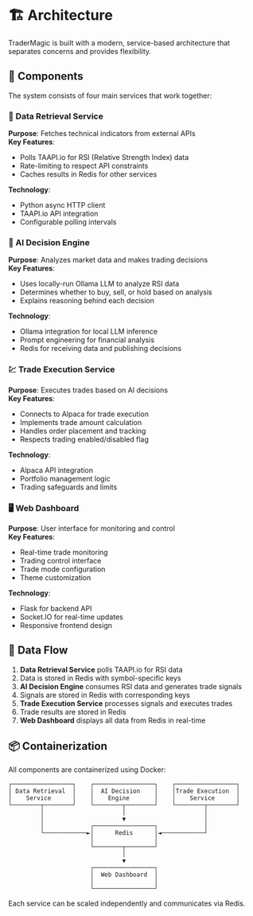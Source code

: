# 🏗️ Architecture

TraderMagic is built with a modern, service-based architecture that separates concerns and provides flexibility.

## 🧩 Components

The system consists of four main services that work together:

### 📡 Data Retrieval Service

**Purpose**: Fetches technical indicators from external APIs  
**Key Features**:
- Polls TAAPI.io for RSI (Relative Strength Index) data
- Rate-limiting to respect API constraints
- Caches results in Redis for other services

**Technology**:
- Python async HTTP client
- TAAPI.io API integration
- Configurable polling intervals

### 🧠 AI Decision Engine

**Purpose**: Analyzes market data and makes trading decisions  
**Key Features**:
- Uses locally-run Ollama LLM to analyze RSI data
- Determines whether to buy, sell, or hold based on analysis
- Explains reasoning behind each decision

**Technology**:
- Ollama integration for local LLM inference
- Prompt engineering for financial analysis
- Redis for receiving data and publishing decisions

### 💹 Trade Execution Service

**Purpose**: Executes trades based on AI decisions  
**Key Features**:
- Connects to Alpaca for trade execution
- Implements trade amount calculation
- Handles order placement and tracking
- Respects trading enabled/disabled flag

**Technology**:
- Alpaca API integration
- Portfolio management logic
- Trading safeguards and limits

### 🖥️ Web Dashboard

**Purpose**: User interface for monitoring and control  
**Key Features**:
- Real-time trade monitoring
- Trading control interface
- Trade mode configuration
- Theme customization

**Technology**:
- Flask for backend API
- Socket.IO for real-time updates
- Responsive frontend design

## 🔄 Data Flow

1. **Data Retrieval Service** polls TAAPI.io for RSI data
2. Data is stored in Redis with symbol-specific keys
3. **AI Decision Engine** consumes RSI data and generates trade signals
4. Signals are stored in Redis with corresponding keys
5. **Trade Execution Service** processes signals and executes trades
6. Trade results are stored in Redis
7. **Web Dashboard** displays all data from Redis in real-time

## 📦 Containerization

All components are containerized using Docker:

```
┌─────────────────┐    ┌─────────────────┐    ┌─────────────────┐
│ Data Retrieval  │    │  AI Decision    │    │Trade Execution  │
│    Service      │    │    Engine       │    │    Service      │
└────────┬────────┘    └────────┬────────┘    └────────┬────────┘
         │                      │                      │
         │                      ▼                      │
         │             ┌─────────────────┐             │
         └────────────►│      Redis      │◄────────────┘
                       │                 │
                       └────────┬────────┘
                                │
                                ▼
                       ┌─────────────────┐
                       │  Web Dashboard  │
                       │                 │
                       └─────────────────┘
```

Each service can be scaled independently and communicates via Redis.